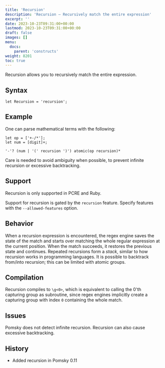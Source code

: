 ```yaml
---
title: 'Recursion'
description: 'Recursion – Recursively match the entire expression'
excerpt: ''
date: 2023-10-23T09:31:00+00:00
lastmod: 2023-10-23T09:31:00+00:00
draft: false
images: []
menu:
  docs:
    parent: 'constructs'
weight: 8201
toc: true
---
```


Recursion allows you to recursively match the entire expression.

## Syntax

```pomsky
let Recursion = 'recursion';
```

## Example

One can parse mathematical terms with the following:

```pomsky
let op = ['+-/*'];
let num = [digit]+;

'-'? (num | '(' recursion ')') atomic(op recursion)*
```

Care is needed to avoid ambiguity when possible, to prevent infinite recursion or excessive
backtracking.

## Support

Recursion is only supported in PCRE and Ruby.

Support for recursion is gated by the `recursion` feature. Specify features with the
`--allowed-features` option.

## Behavior

When a recursion expression is encountered, the regex engine saves the state of the match and starts
over matching the whole regular expression at the current position. When the match succeeds, it
restores the previous state and continues. Repeated recursions form a _stack_, similar to how
recursion works in programming languages. It is possible to backtrack from/into recursion; this
can be limited with atomic groups.

## Compilation

Recursion compiles to `\g<0>`, which is equivalent to calling the 0'th capturing group as
subroutine, since regex engines implicitly create a capturing group with index `0` containing the
whole match.

## Issues

Pomsky does not detect infinite recursion. Recursion can also cause excessive backtracking.

## History

- Added recursion in Pomsky 0.11
